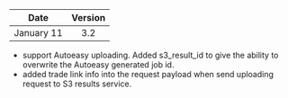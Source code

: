 | Date          | Version       |
| ------------- |:-------------:|
| January 11    | 3.2           |

* support Autoeasy uploading. Added s3_result_id to give the ability to overwrite the Autoeasy generated job id.
* added trade link info into the request payload when send uploading request to S3 results service.
